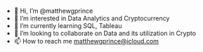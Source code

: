 - 👋 Hi, I’m @matthewgprince
- 👀 I’m interested in Data Analytics and Cryptocurrency
- 🌱 I’m currently learning SQL, Tableau
- 💞️ I’m looking to collaborate on Data and its utilization in Crypto
- 📫 How to reach me matthewgprince@icloud.com

<!---
matthewgprince/matthewgprince is a ✨ special ✨ repository because its `README.md` (this file) appears on your GitHub profile.
You can click the Preview link to take a look at your changes.
--->
